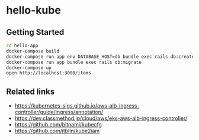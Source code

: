 # hello-kube

## Getting Started

```sh
cd hello-app
docker-compose build
docker-compose run app env DATABASE_HOST=db bundle exec rails db:create
docker-compose run app bundle exec rails db:migrate
docker-compose up
open http://localhost:3000/items
```

## Related links

* https://kubernetes-sigs.github.io/aws-alb-ingress-controller/guide/ingress/annotation/
* https://dev.classmethod.jp/cloud/aws/eks-aws-alb-ingress-controller/
* https://github.com/bitnami/kubecfg
* https://github.com/jtblin/kube2iam
